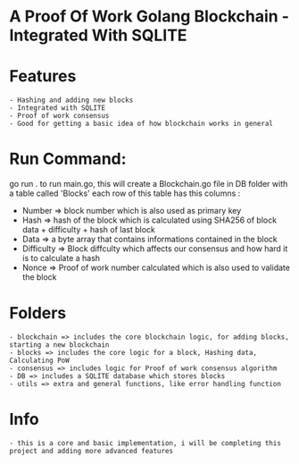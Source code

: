 # A Proof Of Work Golang Blockchain - Integrated With SQLITE

# Features
    - Hashing and adding new blocks
    - Integrated with SQLITE
    - Proof of work consensus
    - Good for getting a basic idea of how blockchain works in general

# Run Command:
go run .
to run main.go, this will create a Blockchain.go file in DB folder with a table called 'Blocks'
each row of this table has this columns :
- Number => block number which is also used as primary key
- Hash => hash of the block which is calculated using SHA256 of block data + difficulty + hash of last block 
- Data => a byte array that contains informations contained in the block
- Difficulty => Block diffculty which affects our consensus and how hard it is to calculate a hash
- Nonce => Proof of work number calculated which is also used to validate the block

# Folders  
    - blockchain => includes the core blockchain logic, for adding blocks, starting a new blockchain
    - blocks => includes the core logic for a block, Hashing data, Calculating PoW
    - consensus => includes logic for Proof of work consensus algorithm
    - DB => includes a SQLITE database which stores blocks
    - utils => extra and general functions, like error handling function

# Info
    - this is a core and basic implementation, i will be completing this project and adding more advanced features
